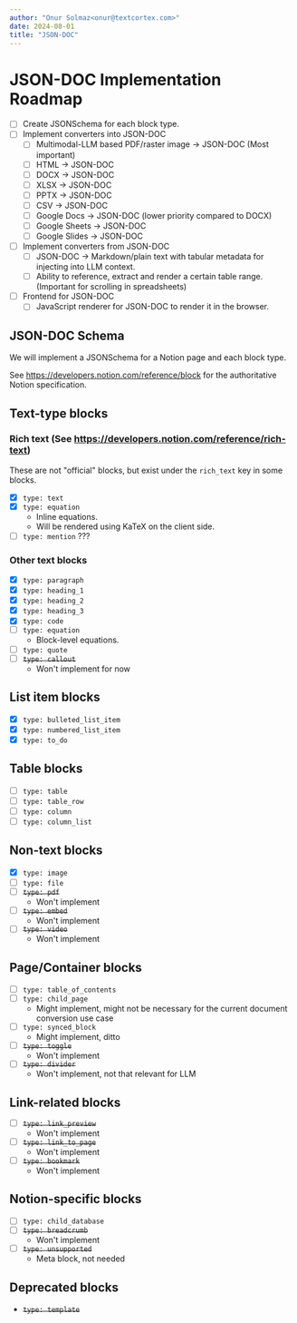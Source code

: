 ```yaml
---
author: "Onur Solmaz<onur@textcortex.com>"
date: 2024-08-01
title: "JSON-DOC"
---
```


# JSON-DOC Implementation Roadmap

- [ ] Create JSONSchema for each block type.
- [ ] Implement converters into JSON-DOC
  - [ ] Multimodal-LLM based PDF/raster image -> JSON-DOC (Most important)
  - [ ] HTML -> JSON-DOC
  - [ ] DOCX -> JSON-DOC
  - [ ] XLSX -> JSON-DOC
  - [ ] PPTX -> JSON-DOC
  - [ ] CSV -> JSON-DOC
  - [ ] Google Docs -> JSON-DOC (lower priority compared to DOCX)
  - [ ] Google Sheets -> JSON-DOC
  - [ ] Google Slides -> JSON-DOC
- [ ] Implement converters from JSON-DOC
  - [ ] JSON-DOC -> Markdown/plain text with tabular metadata for injecting into LLM context.
  - [ ] Ability to reference, extract and render a certain table range. (Important for scrolling in spreadsheets)
- [ ] Frontend for JSON-DOC
  - [ ] JavaScript renderer for JSON-DOC to render it in the browser.

## JSON-DOC Schema

We will implement a JSONSchema for a Notion page and each block type.

See https://developers.notion.com/reference/block for the authoritative Notion specification.

## Text-type blocks

### Rich text (See https://developers.notion.com/reference/rich-text)

These are not "official" blocks, but exist under the `rich_text` key in some blocks.

- [x] `type: text`
- [x] `type: equation`
  - Inline equations.
  - Will be rendered using KaTeX on the client side.
- [ ] `type: mention` ???

### Other text blocks

- [x] `type: paragraph`
- [x] `type: heading_1`
- [x] `type: heading_2`
- [x] `type: heading_3`
- [x] `type: code`
- [ ] `type: equation`
  - Block-level equations.
- [ ] `type: quote`
- [ ] ~~`type: callout`~~
  - Won't implement for now

## List item blocks

- [x] `type: bulleted_list_item`
- [x] `type: numbered_list_item`
- [x] `type: to_do`

## Table blocks

- [ ] `type: table`
- [ ] `type: table_row`
- [ ] `type: column`
- [ ] `type: column_list`

## Non-text blocks

- [x] `type: image`
- [ ] `type: file`
- [ ] ~~`type: pdf`~~
  - Won't implement
- [ ] ~~`type: embed`~~
  - Won't implement
- [ ] ~~`type: video`~~
  - Won't implement


## Page/Container blocks

- [ ] `type: table_of_contents`
- [ ] `type: child_page`
  - Might implement, might not be necessary for the current document conversion use case
- [ ] `type: synced_block`
  - Might implement, ditto
- [ ] ~~`type: toggle`~~
  - Won't implement
- [ ] ~~`type: divider`~~
  - Won't implement, not that relevant for LLM

## Link-related blocks

- [ ] ~~`type: link_preview`~~
  - Won't implement
- [ ] ~~`type: link_to_page`~~
  - Won't implement
- [ ] ~~`type: bookmark`~~
  - Won't implement

## Notion-specific blocks

- [ ] `type: child_database`
- [ ] ~~`type: breadcrumb`~~
  - Won't implement
- [ ] ~~`type: unsupported`~~
  - Meta block, not needed

## Deprecated blocks

- ~~`type: template`~~
